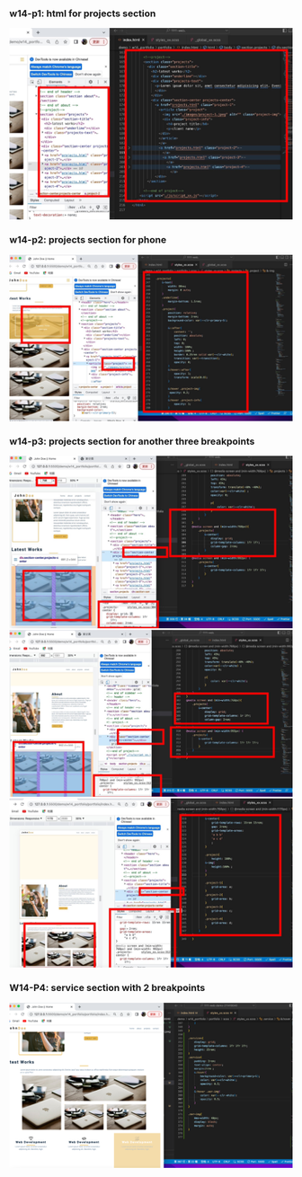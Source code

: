 ### w14-p1: html for projects section
![](./image/w14-p1.jpg)
### w14-p2: projects section for phone
![](./image/w14-p2.jpg)
### w14-p3: projects section for another three breakpoints
![](./image/w14-p3-1.jpg)
![](./image/w14-p3-2.jpg)
![](./image/w14-p3-3.jpg) 
### W14-P4: service section with 2 breakpoints
![](./image/w14-p4.png)
